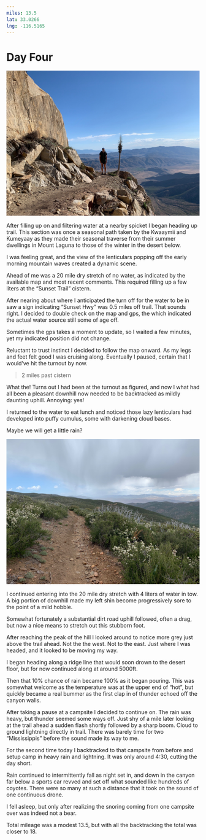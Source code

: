 ```yaml
---
miles: 13.5
lat: 33.0266
lng: -116.5165
---
```


# Day Four

![r:75](2019-04-22.jpeg)

After filling up on and filtering water at a nearby spicket I began heading up trail. This section was once a seasonal path taken by the Kwaaymii and Kumeyaay as they made their seasonal traverse from their summer dwellings in Mount Laguna to those of the winter in the desert below.

I was feeling great, and the view of the lenticulars popping off the early morning mountain waves created a dynamic scene.

Ahead of me was a 20 mile dry stretch of no water, as indicated by the available map and most recent comments. This required filling up a few liters at the “Sunset Trail” cistern.

After nearing about where I anticipated the turn off for the water to be in saw a sign indicating “Sunset Hwy” was 0.5 miles off trail. That sounds right. I decided to double check on the map and gps, the which indicated the actual water source still some of age off.

Sometimes the gps takes a moment to update, so I waited a few minutes, yet my indicated position did not change.

Reluctant to trust instinct I decided to follow the map onward. As my legs and feet felt good I was cruising along. Eventually I paused, certain that I would’ve hit the turnout by now.

> 2 miles past cistern

What the! Turns out I had been at the turnout as figured, and now I what had all been a pleasant downhill now needed to be backtracked as mildly daunting uphill. Annoying: yes!

I returned to the water to eat lunch and noticed those lazy lenticulars had developed into puffy cumulus, some with darkening cloud bases.

Maybe we will get a little rain?

![r:75](2019-04-22-2.jpeg)

I continued entering into the 20 mile dry stretch with 4 liters of water in tow. A big portion of downhill made my left shin become progressively sore to the point of a mild hobble.

Somewhat fortunately a substantial dirt road uphill followed, often a drag, but now a nice means to stretch out this stubborn foot.

After reaching the peak of the hill I looked around to notice more grey just above the trail ahead. Not the the west. Not to the east. Just where I was headed, and it looked to be moving my way.

I began heading along a ridge line that would soon drown to the desert floor, but for now continued along at around 5000ft.

Then that 10% chance of rain became 100% as it began pouring. This was somewhat welcome as the temperature was at the upper end of “hot”, but quickly became a real bummer as the first clap in of thunder echoed off the canyon walls.

After taking a pause at a campsite I decided to continue on. The rain was heavy, but thunder seemed some ways off. Just shy of a mile later looking at the trail ahead a sudden flash shortly followed by a sharp boom. Cloud to ground lightning directly in trail. There was barely time for two “Mississippis” before the sound made its way to me.

For the second time today I backtracked to that campsite from before and setup camp in heavy rain and lightning. It was only around 4:30, cutting the day short.

Rain continued to intermittently fall as night set in, and down in the canyon far below a sports car revved and set off what sounded like hundreds of coyotes. There were so many at such a distance that it took on the sound of one continuous drone.

I fell asleep, but only after realizing the snoring coming from one campsite over was indeed not a bear.

Total mileage was a modest 13.5, but with all the backtracking the total was closer to 18.
